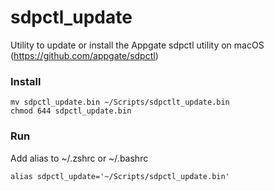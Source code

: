 # sdpctl_update
Utility to update or install the Appgate sdpctl utility on macOS (https://github.com/appgate/sdpctl)

### Install
```
mv sdpctl_update.bin ~/Scripts/sdpctlt_update.bin
chmod 644 sdpctl_update.bin
```

### Run

Add alias to ~/.zshrc or ~/.bashrc
```
alias sdpctl_update='~/Scripts/sdpctl_update.bin'
```
